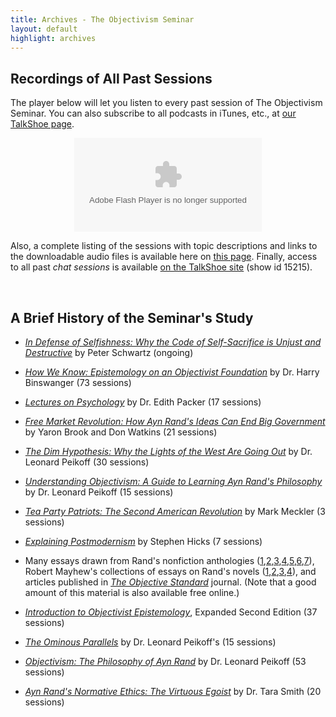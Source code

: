 ```yaml
---
title: Archives - The Objectivism Seminar
layout: default
highlight: archives
---
```


Recordings of All Past Sessions
-------------------------------

The player below will let you listen to every past session of The Objectivism
Seminar. You can also subscribe to all podcasts in iTunes, etc., at <a
href="http://www.talkshoe.com/talkshoe/web/tscmd/tc/15215">our TalkShoe
page</a>.

<center markdown="0">
    <object width="300" height="150" data="http://www.talkshoe.com/badges/badgeSm300.swf?domainId=api.talkshoe.com&masterId=15215&colorId=gray" id="W46e01640976f216c" allowScriptAccess="always" allowNetworking="all" pluginspage="http://www.macromedia.com/go/getflashplayer"
        type="application/x-shockwave-flash">
        <param name="wmode" value="transparent" />
        <param name="movie" value="http://www.talkshoe.com/badges/badgeSm300.swf?domainId=api.talkshoe.com&masterId=15215&colorId=gray" />
        <param name="allowScriptAccess" value="always" />
    </object>
</center>

Also, a complete listing of the sessions with topic descriptions and links to the
downloadable audio files is available here on <a href="/archives/full.html">this
page</a>. Finally, access to all past *chat sessions* is available <a
href="http://www.talkshoesupport.com/chatfetcher/index.php">on the TalkShoe
site</a> (show id 15215).

&nbsp;

A Brief History of the Seminar's Study
--------------------------------------
* [_In Defense of Selfishness: Why the Code of Self-Sacrifice is Unjust and Destructive_](http://amzn.to/1GtD7Io) by Peter Schwartz (ongoing)

* [_How We Know: Epistemology on an Objectivist Foundation_](http://amzn.to/1jHM2Nw) by Dr. Harry Binswanger (73 sessions)

* [_Lectures on Psychology_](http://www.amazon.com/dp/B00ENAPR3S) by Dr. Edith Packer (17 sessions)

* [_Free Market Revolution: How Ayn Rand's Ideas Can End Big Government_](http://amzn.to/101qySN) by Yaron Brook and Don Watkins (21 sessions)

* [_The Dim Hypothesis: Why the Lights of the West Are Going Out_](http://www.amazon.com/dp/0451466640) by Dr. Leonard Peikoff (30 sessions)

* [_Understanding Objectivism: A Guide to Learning Ayn Rand's Philosophy_](http://www.amazon.com/dp/0451236297) by Dr. Leonard Peikoff (15 sessions)

* [_Tea Party Patriots: The Second American Revolution_](http://www.amazon.com/dp/B00AK3FDU4) by Mark Meckler (3 sessions)

* [_Explaining Postmodernism_](http://www.amazon.com/dp/0983258406) by Stephen Hicks (7 sessions)

* Many essays drawn from Rand's nonfiction anthologies
(<a title="For the New Intellectual: The Philosophy of Ayn Rand"
href="http://www.amazon.com/gp/product/0451163087"
target="_blank">1</a>,<a title="Philosophy: Who Needs It"
href="http://www.amazon.com/gp/product/0451138937"
target="_blank">2</a>,<a title="The Virtue of Selfishness"
href="http://www.amazon.com/gp/product/0451163931"
target="_blank">3</a>,<a title="Capitalism: The Unknown Ideal"
href="http://www.amazon.com/gp/product/0451147952"
target="_blank">4</a>,<a title="The Romantic Manifesto"
href="http://www.amazon.com/gp/product/0451149165"
target="_blank">5</a>,<a title="The Return of the Primitive: The Anti-Industrial
Revolution"
href="http://www.amazon.com/gp/product/0452011841"
target="_blank">6</a>,<a title="The Voice of Reason: Essays in Objectivist
Thought"
href="http://www.amazon.com/gp/product/0452010462"
target="_blank">7</a>), Robert Mayhew's collections of essays on Rand's
novels (<a title="Essays on Ayn Rand's Atlas Shrugged"
href="http://www.amazon.com/gp/product/0739127802"
target="_blank">1</a>,<a title="Essays on Ayn Rand's The Fountainhead"
href="http://www.amazon.com/gp/product/0739115782"
target="_blank">2</a>,<a title="Essays on Ayn Rand's Anthem"
href="http://www.amazon.com/gp/product/0739110314"
target="_blank">3</a>,<a title="Essays on Ayn Rand's We the Living"
href="http://www.amazon.com/gp/product/0739106988"
target="_blank">4</a>), and articles published in <em><a title="The Objective
Standard" href="http://theobjectivestandard.com/">The Objective
Standard</a></em> journal. (Note that a good amount of this material is also
available free online.)

* [_Introduction to Objectivist Epistemology_](http://www.amazon.com/gp/product/0452010306), Expanded Second Edition (37 sessions)

* [_The Ominous Parallels_](http://www.amazon.com/gp/product/0452011175) by Dr. Leonard Peikoff's (15 sessions)

* [_Objectivism: The Philosophy of Ayn Rand_](http://www.amazon.com/gp/product/0452011019) by Dr. Leonard Peikoff (53 sessions)

* [_Ayn Rand's Normative Ethics: The Virtuous Egoist_](http://www.amazon.com/gp/product/0521705460) by Dr. Tara Smith (20 sessions)

